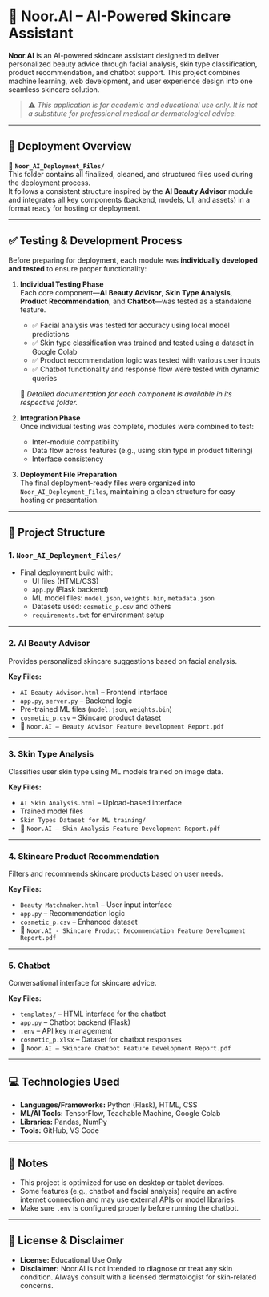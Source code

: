 # 🌸 Noor.AI – AI-Powered Skincare Assistant

**Noor.AI** is an AI-powered skincare assistant designed to deliver personalized beauty advice through facial analysis, skin type classification, product recommendation, and chatbot support. This project combines machine learning, web development, and user experience design into one seamless skincare solution.

> ⚠️ *This application is for academic and educational use only. It is not a substitute for professional medical or dermatological advice.*

---

## 🚀 Deployment Overview

📁 **`Noor_AI_Deployment_Files/`**  
This folder contains all finalized, cleaned, and structured files used during the deployment process.  
It follows a consistent structure inspired by the **AI Beauty Advisor** module and integrates all key components (backend, models, UI, and assets) in a format ready for hosting or deployment.

---

## ✅ Testing & Development Process

Before preparing for deployment, each module was **individually developed and tested** to ensure proper functionality:

1. **Individual Testing Phase**  
   Each core component—**AI Beauty Advisor**, **Skin Type Analysis**, **Product Recommendation**, and **Chatbot**—was tested as a standalone feature.  
   - ✅ Facial analysis was tested for accuracy using local model predictions  
   - ✅ Skin type classification was trained and tested using a dataset in Google Colab  
   - ✅ Product recommendation logic was tested with various user inputs  
   - ✅ Chatbot functionality and response flow were tested with dynamic queries  

   📄 *Detailed documentation for each component is available in its respective folder.*

2. **Integration Phase**  
   Once individual testing was complete, modules were combined to test:
   - Inter-module compatibility
   - Data flow across features (e.g., using skin type in product filtering)
   - Interface consistency

3. **Deployment File Preparation**  
   The final deployment-ready files were organized into `Noor_AI_Deployment_Files`, maintaining a clean structure for easy hosting or presentation.

---

## 📁 Project Structure

### 1. `Noor_AI_Deployment_Files/`  
- Final deployment build with:
  - UI files (HTML/CSS)
  - `app.py` (Flask backend)
  - ML model files: `model.json`, `weights.bin`, `metadata.json`
  - Datasets used: `cosmetic_p.csv` and others
  - `requirements.txt` for environment setup

---

### 2. AI Beauty Advisor  
Provides personalized skincare suggestions based on facial analysis.

**Key Files:**
- `AI Beauty Advisor.html` – Frontend interface  
- `app.py`, `server.py` – Backend logic  
- Pre-trained ML files (`model.json`, `weights.bin`)  
- `cosmetic_p.csv` – Skincare product dataset  
- 📄 `Noor.AI – Beauty Advisor Feature Development Report.pdf`

---

### 3. Skin Type Analysis  
Classifies user skin type using ML models trained on image data.

**Key Files:**
- `AI Skin Analysis.html` – Upload-based interface  
- Trained model files  
- `Skin Types Dataset for ML training/`  
- 📄 `Noor.AI – Skin Analysis Feature Development Report.pdf`

---

### 4. Skincare Product Recommendation  
Filters and recommends skincare products based on user needs.

**Key Files:**
- `Beauty Matchmaker.html` – User input interface  
- `app.py` – Recommendation logic  
- `cosmetic_p.csv` – Enhanced dataset  
- 📄 `Noor.AI - Skincare Product Recommendation Feature Development Report.pdf`

---

### 5. Chatbot  
Conversational interface for skincare advice.

**Key Files:**
- `templates/` – HTML interface for the chatbot  
- `app.py` – Chatbot backend (Flask)  
- `.env` – API key management  
- `cosmetic_p.xlsx` – Dataset for chatbot responses  
- 📄 `Noor.AI – Skincare Chatbot Feature Development Report.pdf`

---

## 💻 Technologies Used

- **Languages/Frameworks:** Python (Flask), HTML, CSS  
- **ML/AI Tools:** TensorFlow, Teachable Machine, Google Colab  
- **Libraries:** Pandas, NumPy  
- **Tools:** GitHub, VS Code

---

## 📌 Notes

- This project is optimized for use on desktop or tablet devices.  
- Some features (e.g., chatbot and facial analysis) require an active internet connection and may use external APIs or model libraries.  
- Make sure `.env` is configured properly before running the chatbot.

---

## 📄 License & Disclaimer

- **License:** Educational Use Only  
- **Disclaimer:** Noor.AI is not intended to diagnose or treat any skin condition. Always consult with a licensed dermatologist for skin-related concerns.

